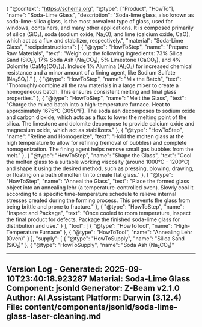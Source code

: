 {
    "@context": "https://schema.org",
    "@type": ["Product", "HowTo"],
    "name": "Soda-Lime Glass",
    "description": "Soda-lime glass, also known as soda-lime-silica glass, is the most prevalent type of glass, used for windows, containers, and many other applications. It is composed primarily of silica (SiO₂), soda (sodium oxide, Na₂O), and lime (calcium oxide, CaO), which act as a flux and stabilizer, respectively.",
    "material": "Soda-Lime Glass",
    "recipeInstructions": [
        {
            "@type": "HowToStep",
            "name": "Prepare Raw Materials",
            "text": "Weigh out the following ingredients: 73% Silica Sand (SiO₂), 17% Soda Ash (Na₂CO₃), 5% Limestone (CaCO₃), and 4% Dolomite (CaMg(CO₃)₂). Include 1% Alumina (Al₂O₃) for increased chemical resistance and a minor amount of a fining agent, like Sodium Sulfate (Na₂SO₄)."
        },
        {
            "@type": "HowToStep",
            "name": "Mix the Batch",
            "text": "Thoroughly combine all the raw materials in a large mixer to create a homogeneous batch. This ensures consistent melting and final glass properties."
        },
        {
            "@type": "HowToStep",
            "name": "Melt the Glass",
            "text": "Charge the mixed batch into a high-temperature furnace. Heat to approximately 1675°C (3050°F). The soda ash decomposes to sodium oxide and carbon dioxide, which acts as a flux to lower the melting point of the silica. The limestone and dolomite decompose to provide calcium oxide and magnesium oxide, which act as stabilizers."
        },
        {
            "@type": "HowToStep",
            "name": "Refine and Homogenize",
            "text": "Hold the molten glass at the high temperature to allow for refining (removal of bubbles) and complete homogenization. The fining agent helps remove small gas bubbles from the melt."
        },
        {
            "@type": "HowToStep",
            "name": "Shape the Glass",
            "text": "Cool the molten glass to a suitable working viscosity (around 1000°C - 1200°C) and shape it using the desired method, such as pressing, blowing, drawing, or floating on a bath of molten tin to create flat glass."
        },
        {
            "@type": "HowToStep",
            "name": "Anneal the Glass",
            "text": "Place the formed glass object into an annealing lehr (a temperature-controlled oven). Slowly cool it according to a specific time-temperature schedule to relieve internal stresses created during the forming process. This prevents the glass from being brittle and prone to fracture."
        },
        {
            "@type": "HowToStep",
            "name": "Inspect and Package",
            "text": "Once cooled to room temperature, inspect the final product for defects. Package the finished soda-lime glass for distribution and use."
        }
    ],
    "tool": [
        {
            "@type": "HowToTool",
            "name": "High-Temperature Furnace"
        },
        {
            "@type": "HowToTool",
            "name": "Annealing Lehr (Oven)"
        }
    ],
    "supply": [
        {
            "@type": "HowToSupply",
            "name": "Silica Sand (SiO₂)"
        },
        {
            "@type": "HowToSupply",
            "name": "Soda Ash (Na₂CO₃)"
       

---
Version Log - Generated: 2025-09-10T23:40:18.923287
Material: Soda-Lime Glass
Component: jsonld
Generator: Z-Beam v2.1.0
Author: AI Assistant
Platform: Darwin (3.12.4)
File: content/components/jsonld/soda-lime-glass-laser-cleaning.md
---